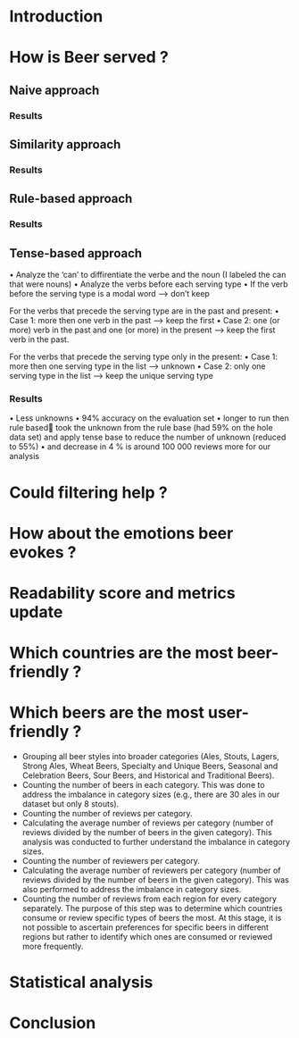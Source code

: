 # Introduction


# How is Beer served ?


## Naive approach


### Results


## Similarity approach


### Results


## Rule-based approach



### Results


## Tense-based approach
•	Analyze the ‘can’ to diffirentiate the verbe and the noun (I labeled the can that were nouns)
•	Analyze the verbs before each serving type 
•	If the verb before the serving type is a modal word --> don’t keep

For the verbs that precede the serving type are in the past and present: 
•	Case 1: more then one verb in the past --> keep the first 
•	Case 2: one (or more) verb in the past and one (or more) in the present --> keep the first verb in the past. 

For the verbs that precede the serving type only in the present: 
•	Case 1: more then one serving type in the list --> unknown 
•	Case 2: only one serving type in the list --> keep the unique serving type 


### Results
•	Less unknowns
•	94% accuracy on the evaluation set 
•	longer to run then rule based took the unknown from the rule base (had 59% on the hole data set) and apply tense base to reduce the number of unknown (reduced to 55%)
•	and decrease in 4 % is around 100 000 reviews more for our analysis 


# Could filtering help ?


# How about the emotions beer evokes ?


# Readability score and metrics update


# Which countries are the most beer-friendly ?


# Which beers are the most user-friendly ?
- Grouping all beer styles into broader categories (Ales, Stouts, Lagers, Strong Ales, Wheat Beers, Specialty and Unique Beers, Seasonal and Celebration Beers, Sour Beers, and Historical and Traditional Beers).
- Counting the number of beers in each category. This was done to address the imbalance in category sizes (e.g., there are 30 ales in our dataset but only 8 stouts).
- Counting the number of reviews per category.
- Calculating the average number of reviews per category (number of reviews divided by the number of beers in the given category). This analysis was conducted to further understand the imbalance in category sizes.
- Counting the number of reviewers per category.
- Calculating the average number of reviewers per category (number of reviews divided by the number of beers in the given category). This was also performed to address the imbalance in category sizes.
- Counting the number of reviews from each region for every category separately. The purpose of this step was to determine which countries consume or review specific types of beers the most. At this stage, it is not possible to ascertain preferences for specific beers in different regions but rather to identify which ones are consumed or reviewed more frequently.


# Statistical analysis


# Conclusion



